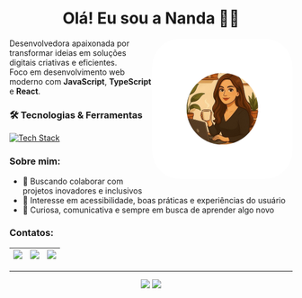 

<h1 align="center">Olá! Eu sou a Nanda 👩‍💻</h1>

<img src="nandabdev.png" width="250" height="250" alt="nandabdev" align="right" style="border-radius: 50px; " />
<p >
Desenvolvedora apaixonada por transformar ideias em soluções digitais criativas e eficientes. <br />
Foco em desenvolvimento web moderno com <strong>JavaScript</strong>, <strong>TypeScript</strong> e <strong>React</strong>.
</p>

### 🛠️ Tecnologias & Ferramentas

<p>
  <a href="https://skillicons.dev">
    <img src="https://skillicons.dev/icons?i=javascript,typescript,react,nextjs,nodejs,postgres" width="250" alt="Tech Stack" />
  </a>
</p>

### Sobre mim:

- 🚀 Buscando colaborar com projetos inovadores e inclusivos
- 🎯 Interesse em acessibilidade, boas práticas e experiências do usuário
- 💬 Curiosa, comunicativa e sempre em busca de aprender algo novo

### Contatos:

| [<img src="https://skillicons.dev/icons?i=instagram" width="30"/>](https://www.instagram.com/nandabdev/) | [<img src="https://skillicons.dev/icons?i=linkedin" width="30"/>](https://www.linkedin.com/in/mariafernandablois/) | [<img src="https://skillicons.dev/icons?i=gmail" width="30"/>](mailto:nandablois1@gmail.com) |
|---|---|---|

---

<p align="center">
  <img width="45%" src="https://github-readme-stats.vercel.app/api?username=nandablois&show_icons=true&theme=radical" />
  <img width="30%" src="https://github-readme-stats.vercel.app/api/top-langs/?username=nandablois&layout=donut&theme=radical" />
</p>


<!--
**nandablois/nandablois** is a ✨ _special_ ✨ repository because its `README.md` (this file) appears on your GitHub profile.
-->
